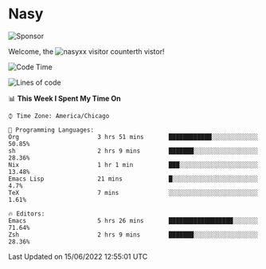 # Nasy

<!--
<p align="center">
<img height="200" src="https://github-readme-stats.vercel.app/api?username=nasyxx&count_private=true&show_icons=true&theme=dracula&include_all_commits=true"/>
<img height="200" src="https://github-readme-stats.vercel.app/api/top-langs/?username=nasyxx&theme=dracula&hide=html,jupyter+notebook&count_private=true&show_icons=true"/>
</p>

  
----------------
-->

![Sponsor](https://img.shields.io/static/v1.svg?label=Sponsor&message=%E2%9D%A4&logo=GitHub&style=flat&color=pink)
 
Welcome, the ![nasyxx visitor counter](https://count.getloli.com/get/@nasyxx?theme=rule34)th vistor!
 
<!--START_SECTION:waka-->
![Code Time](http://img.shields.io/badge/Code%20Time-2%2C480%20hrs%2013%20mins-blue)

![Lines of code](https://img.shields.io/badge/From%20Hello%20World%20I%27ve%20Written-5%20Million%20lines%20of%20code-blue)

📊 **This Week I Spent My Time On** 

```text
⌚︎ Time Zone: America/Chicago

💬 Programming Languages: 
Org                      3 hrs 51 mins       ████████████░░░░░░░░░░░░░   50.85% 
sh                       2 hrs 9 mins        ███████░░░░░░░░░░░░░░░░░░   28.36% 
Nix                      1 hr 1 min          ███░░░░░░░░░░░░░░░░░░░░░░   13.48% 
Emacs Lisp               21 mins             █░░░░░░░░░░░░░░░░░░░░░░░░   4.7% 
TeX                      7 mins              ░░░░░░░░░░░░░░░░░░░░░░░░░   1.61%

🔥 Editors: 
Emacs                    5 hrs 26 mins       ██████████████████░░░░░░░   71.64% 
Zsh                      2 hrs 9 mins        ███████░░░░░░░░░░░░░░░░░░   28.36%

```


 Last Updated on 15/06/2022 12:55:01 UTC
<!--END_SECTION:waka-->

<!-- ![visitors](https://visitor-badge.laobi.icu/badge?page_id=nasyxx.nasyxx) -->
